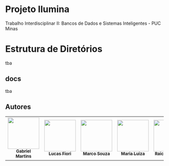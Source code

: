 # Projeto Ilumina
Trabalho Interdisciplinar II: Bancos de Dados e Sistemas Inteligentes - PUC Minas

# Estrutura de Diretórios
tba
## docs
tba
  
## Autores

<table>
  <tr>
  <td align="center"><a href="https://github.com/Ferrasx"><img src="https://avatars.githubusercontent.com/u/84094936?v=4" width="100px;" alt=""/><br /><sub><b>Gabriel Martins</b></sub></a></td>
  <td align="center"><a href="https://github.com/fiori007"><img src="https://avatars.githubusercontent.com/u/82971295?v=4" width="100px;" alt=""/><br /><sub><b>Lucas Fiori</b></sub></a></td>
  <td align="center"><a href="https://github.com/marcoosouza"><img src="https://avatars.githubusercontent.com/u/84025912?v=4" width="100px;" alt=""/><br /><sub><b>Marco Souza</b></sub></a></td>
  <td align="center"><a href="https://github.com/marialuizalenti"><img src="https://avatars.githubusercontent.com/u/107136437?v=4" width="100px;" alt=""/><br /><sub><b>Maria Luiza</b></sub></a></td>
  <td align="center"><a href="https://github.com/Juunaz-for-real"><img src="https://avatars.githubusercontent.com/u/85577732?v=4" width="100px;" alt=""/><br /><sub><b>Raick Miranda</b></sub></a></td>
  </tr>
 </table>
